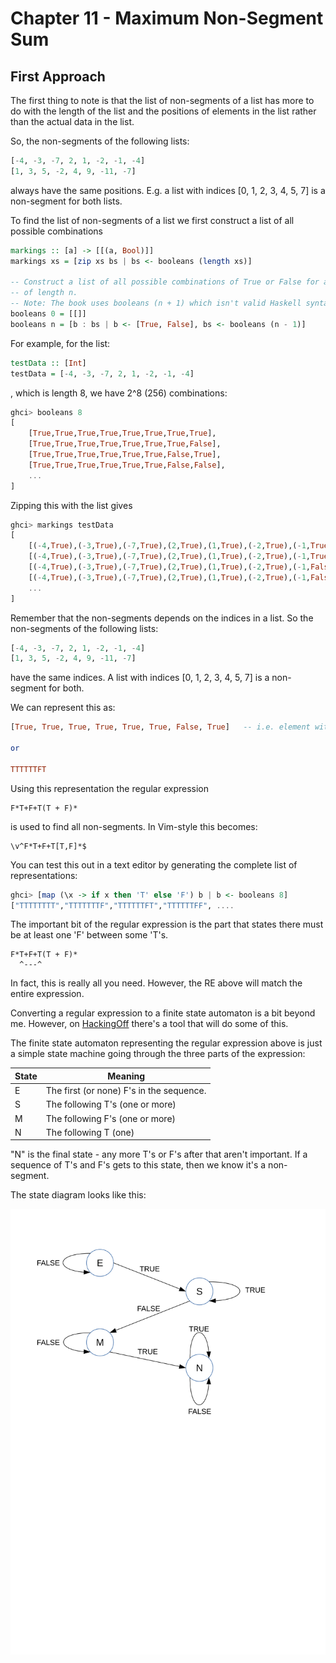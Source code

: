 Chapter 11 - Maximum Non-Segment Sum
====================================

First Approach
--------------

The first thing to note is that the list of non-segments of a list has more to 
do with the length of the list and the positions of elements in the list rather than
the actual data in the list.

So, the non-segments of the following lists:

```haskell
[-4, -3, -7, 2, 1, -2, -1, -4]
[1, 3, 5, -2, 4, 9, -11, -7]
```

always have the same positions. E.g. a list with indices [0, 1, 2, 3, 4, 5, 7] is a non-segment
for both lists.

To find the list of non-segments of a list we first construct
a list of all possible combinations

```haskell
markings :: [a] -> [[(a, Bool)]]
markings xs = [zip xs bs | bs <- booleans (length xs)]

-- Construct a list of all possible combinations of True or False for a list
-- of length n.
-- Note: The book uses booleans (n + 1) which isn't valid Haskell syntax
booleans 0 = [[]]
booleans n = [b : bs | b <- [True, False], bs <- booleans (n - 1)]
```

For example, for the list:

```haskell
testData :: [Int]
testData = [-4, -3, -7, 2, 1, -2, -1, -4]
```

, which is length 8, we have 2^8 (256) combinations:

```haskell
ghci> booleans 8
[
    [True,True,True,True,True,True,True,True],
    [True,True,True,True,True,True,True,False],
    [True,True,True,True,True,True,False,True],
    [True,True,True,True,True,True,False,False],
    ...
]
```

Zipping this with the list gives

```haskell
ghci> markings testData
[
    [(-4,True),(-3,True),(-7,True),(2,True),(1,True),(-2,True),(-1,True),(-4,True)],
    [(-4,True),(-3,True),(-7,True),(2,True),(1,True),(-2,True),(-1,True),(-4,False)],
    [(-4,True),(-3,True),(-7,True),(2,True),(1,True),(-2,True),(-1,False),(-4,True)],
    [(-4,True),(-3,True),(-7,True),(2,True),(1,True),(-2,True),(-1,False),(-4,False)],
    ...
]
```

Remember that the non-segments depends on the indices in a list. So the non-segments
of the following lists:

```haskell
[-4, -3, -7, 2, 1, -2, -1, -4]
[1, 3, 5, -2, 4, 9, -11, -7]
```

have the same indices. A list with indices [0, 1, 2, 3, 4, 5, 7] is a non-segment for both.

We can represent this as:

```haskell
[True, True, True, True, True, True, False, True]   -- i.e. element with index 6 is missing.

or 

TTTTTTFT
```

Using this representation the regular expression

```shell
F*T+F+T(T + F)*
```

is used to find all non-segments.  In Vim-style this becomes:

```shell
\v^F*T+F+T[T,F]*$
```

You can test this out in a text editor by generating the complete list of representations:

```haskell
ghci> [map (\x -> if x then 'T' else 'F') b | b <- booleans 8]
["TTTTTTTT","TTTTTTTF","TTTTTTFT","TTTTTTFF", ....
```

The important bit of the regular expression is the part that states there 
must be at least one 'F' between some 'T's.

```shell
F*T+F+T(T + F)*
  ^---^
```

In fact, this is really all you need. However, the RE above will match the entire expression.

Converting a regular expression to a finite state automaton is a bit beyond me. However, 
on [HackingOff](http://hackingoff.com/compilers/regular-expression-to-nfa-dfa)
there's a tool that will do some of this.

The finite state automaton representing the regular expression above is just a simple state
machine going through the three parts of the expression:

State | Meaning
----|---------
 E  | The first (or none) F's in the sequence.
 S  | The following T's (one or more)
 M  | The following F's (one or more)
 N  | The following T (one)


"N" is the final state - any more T's or F's after that aren't important. If a 
sequence of T's and F's gets to this state, then we know it's a non-segment.

The state diagram looks like this:

![](state-diagram.svg?raw=true)

